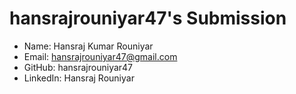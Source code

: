 # hansrajrouniyar47's Submission



- Name: Hansraj Kumar Rouniyar
- Email: hansrajrouniyar47@gmail.com
- GitHub: hansrajrouniyar47
- LinkedIn: Hansraj Rouniyar